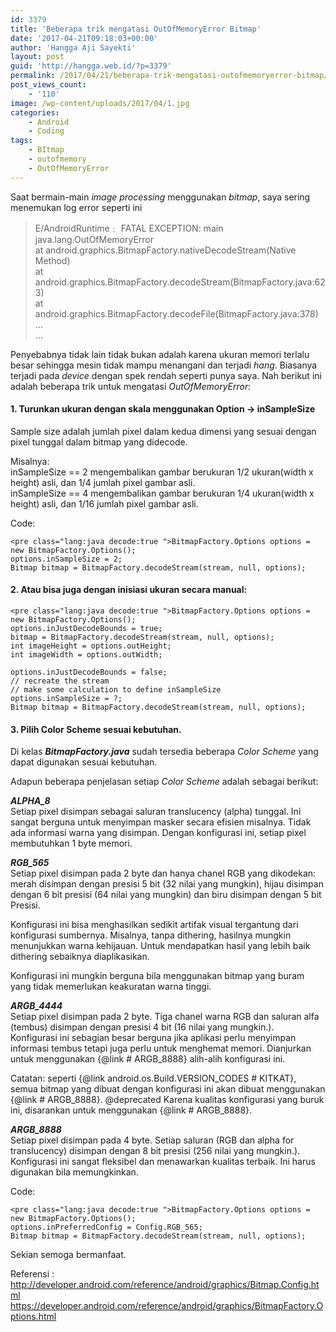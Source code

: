 ```yaml
---
id: 3379
title: 'Beberapa trik mengatasi OutOfMemoryError Bitmap'
date: '2017-04-21T09:18:03+00:00'
author: 'Hangga Aji Sayekti'
layout: post
guid: 'http://hangga.web.id/?p=3379'
permalink: /2017/04/21/beberapa-trik-mengatasi-outofmemoryerror-bitmap/
post_views_count:
    - '110'
image: /wp-content/uploads/2017/04/1.jpg
categories:
    - Android
    - Coding
tags:
    - BItmap
    - outofmemory
    - OutOfMemoryError
---
```


Saat bermain-main *image processing* menggunakan *bitmap*, saya sering menemukan log error seperti ini

> E/AndroidRuntime﹕ FATAL EXCEPTION: main  
> java.lang.OutOfMemoryError  
> at android.graphics.BitmapFactory.nativeDecodeStream(Native Method)  
> at android.graphics.BitmapFactory.decodeStream(BitmapFactory.java:623)  
> at android.graphics.BitmapFactory.decodeFile(BitmapFactory.java:378)  
> …  
> …

Penyebabnya tidak lain tidak bukan adalah karena ukuran memori terlalu besar sehingga mesin tidak mampu menangani dan terjadi *hang*. Biasanya terjadi pada *device* dengan spek rendah seperti punya saya. Nah berikut ini adalah beberapa trik untuk mengatasi *OutOfMemoryError:*

#### 1. Turunkan ukuran dengan skala menggunakan Option -&gt; inSampleSize

Sample size adalah jumlah pixel dalam kedua dimensi yang sesuai dengan pixel tunggal dalam bitmap yang didecode.

Misalnya:  
inSampleSize == 2 mengembalikan gambar berukuran 1/2 ukuran(width x height) asli, dan 1/4 jumlah pixel gambar asli.  
inSampleSize == 4 mengembalikan gambar berukuran 1/4 ukuran(width x height) asli, dan 1/16 jumlah pixel gambar asli.

Code:

```
<pre class="lang:java decode:true ">BitmapFactory.Options options = new BitmapFactory.Options();
options.inSampleSize = 2;
Bitmap bitmap = BitmapFactory.decodeStream(stream, null, options);
```

#### 2. Atau bisa juga dengan inisiasi ukuran secara manual:

```
<pre class="lang:java decode:true ">BitmapFactory.Options options = new BitmapFactory.Options();
options.inJustDecodeBounds = true;
bitmap = BitmapFactory.decodeStream(stream, null, options);
int imageHeight = options.outHeight;
int imageWidth = options.outWidth;

options.inJustDecodeBounds = false;
// recreate the stream
// make some calculation to define inSampleSize
options.inSampleSize = ?;
Bitmap bitmap = BitmapFactory.decodeStream(stream, null, options);
```

#### 3. Pilih Color Scheme sesuai kebutuhan.

Di kelas ***BitmapFactory.java*** sudah tersedia beberapa *Color Scheme* yang dapat digunakan sesuai kebutuhan.

Adapun beberapa penjelasan setiap *Color Scheme* adalah sebagai berikut:

***ALPHA\_8***  
Setiap pixel disimpan sebagai saluran translucency (alpha) tunggal. Ini sangat berguna untuk menyimpan masker secara efisien misalnya. Tidak ada informasi warna yang disimpan. Dengan konfigurasi ini, setiap pixel membutuhkan 1 byte memori.

***RGB\_565***  
Setiap pixel disimpan pada 2 byte dan hanya chanel RGB yang dikodekan: merah disimpan dengan presisi 5 bit (32 nilai yang mungkin), hijau disimpan dengan 6 bit presisi (64 nilai yang mungkin) dan biru disimpan dengan 5 bit Presisi.

Konfigurasi ini bisa menghasilkan sedikit artifak visual tergantung dari konfigurasi sumbernya. Misalnya, tanpa dithering, hasilnya mungkin menunjukkan warna kehijauan. Untuk mendapatkan hasil yang lebih baik dithering sebaiknya diaplikasikan.

Konfigurasi ini mungkin berguna bila menggunakan bitmap yang buram yang tidak memerlukan keakuratan warna tinggi.

***ARGB\_4444***  
Setiap pixel disimpan pada 2 byte. Tiga chanel warna RGB dan saluran alfa (tembus) disimpan dengan presisi 4 bit (16 nilai yang mungkin.).  
Konfigurasi ini sebagian besar berguna jika aplikasi perlu menyimpan informasi tembus tetapi juga perlu untuk menghemat memori. Dianjurkan untuk menggunakan {@link # ARGB\_8888} alih-alih konfigurasi ini.

Catatan: seperti {@link android.os.Build.VERSION\_CODES # KITKAT}, semua bitmap yang dibuat dengan konfigurasi ini akan dibuat menggunakan {@link # ARGB\_8888}. @deprecated Karena kualitas konfigurasi yang buruk ini, disarankan untuk menggunakan {@link # ARGB\_8888}.

***ARGB\_8888***  
Setiap pixel disimpan pada 4 byte. Setiap saluran (RGB dan alpha for translucency) disimpan dengan 8 bit presisi (256 nilai yang mungkin.).  
Konfigurasi ini sangat fleksibel dan menawarkan kualitas terbaik. Ini harus digunakan bila memungkinkan.

Code:

```
<pre class="lang:java decode:true ">BitmapFactory.Options options = new BitmapFactory.Options();
options.inPreferredConfig = Config.RGB_565;
Bitmap bitmap = BitmapFactory.decodeStream(stream, null, options);
```

Sekian semoga bermanfaat.

Referensi :  
<http://developer.android.com/reference/android/graphics/Bitmap.Config.html>  
<https://developer.android.com/reference/android/graphics/BitmapFactory.Options.html>